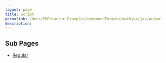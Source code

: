 ```yaml
---
layout: page
title: Script
permalink: /docs/PDFreactor-Examples/compoundFormats/mathjax/jax/output/SVG/fonts/TeX/Script/
description: 
---
```


## Sub Pages
* [Regular](/compare.html2pdf.tools/docs/PDFreactor-Examples/compoundFormats/mathjax/jax/output/SVG/fonts/TeX/Script/Regular/)




